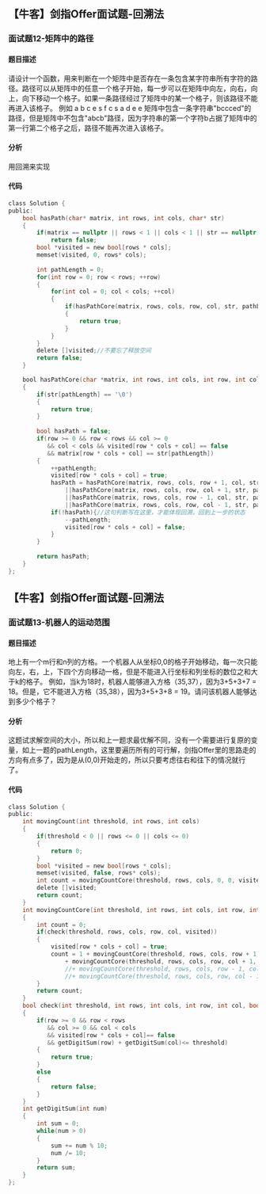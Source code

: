 ## 【牛客】剑指Offer面试题-回溯法

### 面试题12-矩阵中的路径

#### 题目描述

请设计一个函数，用来判断在一个矩阵中是否存在一条包含某字符串所有字符的路径。路径可以从矩阵中的任意一个格子开始，每一步可以在矩阵中向左，向右，向上，向下移动一个格子。如果一条路径经过了矩阵中的某一个格子，则该路径不能再进入该格子。 例如 a b c e s f c s a d e e 矩阵中包含一条字符串"bccced"的路径，但是矩阵中不包含"abcb"路径，因为字符串的第一个字符b占据了矩阵中的第一行第二个格子之后，路径不能再次进入该格子。

#### 分析

用回溯来实现

#### 代码
```c
class Solution {
public:
    bool hasPath(char* matrix, int rows, int cols, char* str)
    {
        if(matrix == nullptr || rows < 1 || cols < 1 || str == nullptr)
            return false;
    	bool *visited = new bool[rows * cols];
        memset(visited, 0, rows* cols);
        
        int pathLength = 0;
        for(int row = 0; row < rows; ++row)
        {
            for(int col = 0; col < cols; ++col)
            {
                if(hasPathCore(matrix, rows, cols, row, col, str, pathLength, visited))
                {
                    return true;
                }
            }
        }
        delete []visited;//不要忘了释放空间
        return false;
    }

    bool hasPathCore(char *matrix, int rows, int cols, int row, int col, char *str, int &pathLength, bool *visited)
    {
        if(str[pathLength] == '\0')
        {
            return true;
        }
        
        bool hasPath = false;
        if(row >= 0 && row < rows && col >= 0 
           && col < cols && visited[row * cols + col] == false 
           && matrix[row * cols + col] == str[pathLength])
        {
            ++pathLength;
            visited[row * cols + col] = true;
            hasPath = hasPathCore(matrix, rows, cols, row + 1, col, str, pathLength, visited)
                ||hasPathCore(matrix, rows, cols, row, col + 1, str, pathLength, visited)
                ||hasPathCore(matrix, rows, cols, row - 1, col, str, pathLength, visited)
                ||hasPathCore(matrix, rows, cols, row, col - 1, str, pathLength, visited);
            if(!hasPath){//这句判断写在这里，才能体现回溯，回到上一步的状态
            	--pathLength;
            	visited[row * cols + col] = false;
        	}
        }
        
        return hasPath;
    }
};
```

## 【牛客】剑指Offer面试题-回溯法

### 面试题13-机器人的运动范围

#### 题目描述

地上有一个m行和n列的方格。一个机器人从坐标0,0的格子开始移动，每一次只能向左，右，上，下四个方向移动一格，但是不能进入行坐标和列坐标的数位之和大于k的格子。 例如，当k为18时，机器人能够进入方格（35,37），因为3+5+3+7 = 18。但是，它不能进入方格（35,38），因为3+5+3+8 = 19。请问该机器人能够达到多少个格子？

#### 分析

这题试求解空间的大小，所以和上一题求最优解不同，没有一个需要进行复原的变量，如上一题的pathLength，这里要遍历所有的可行解，剑指Offer里的思路走的方向有点多了，因为是从(0,0)开始走的，所以只要考虑往右和往下的情况就行了。

#### 代码
```c
class Solution {
public:
    int movingCount(int threshold, int rows, int cols)
    {
        if(threshold < 0 || rows <= 0 || cols <= 0)
        {
            return 0;
        }
        bool *visited = new bool[rows * cols];
        memset(visited, false, rows* cols);
        int count = movingCountCore(threshold, rows, cols, 0, 0, visited);
        delete []visited;
        return count;
    }
    int movingCountCore(int threshold, int rows, int cols, int row, int col, bool *visited)
    {
        int count = 0;
        if(check(threshold, rows, cols, row, col, visited))
        {
            visited[row * cols + col] = true;
            count = 1 + movingCountCore(threshold, rows, cols, row + 1, col, visited)
                + movingCountCore(threshold, rows, cols, row, col + 1, visited);
               	//+ movingCountCore(threshold, rows, cols, row - 1, col, visited)
                //+ movingCountCore(threshold, rows, cols, row, col - 1, visited);
        }
        return count;
    }
    bool check(int threshold, int rows, int cols, int row, int col, bool *visited)
    {
        if(row >= 0 && row < rows 
           && col >= 0 && col < cols 
           && visited[row * cols + col]== false
           && getDigitSum(row) + getDigitSum(col)<= threshold)
        {
            return true;
        }
        else
        {
            return false;
        }
    }
    int getDigitSum(int num)
    {
        int sum = 0;
        while(num > 0)
        {
            sum += num % 10;
            num /= 10;
        }
        return sum;
    }
};
```
